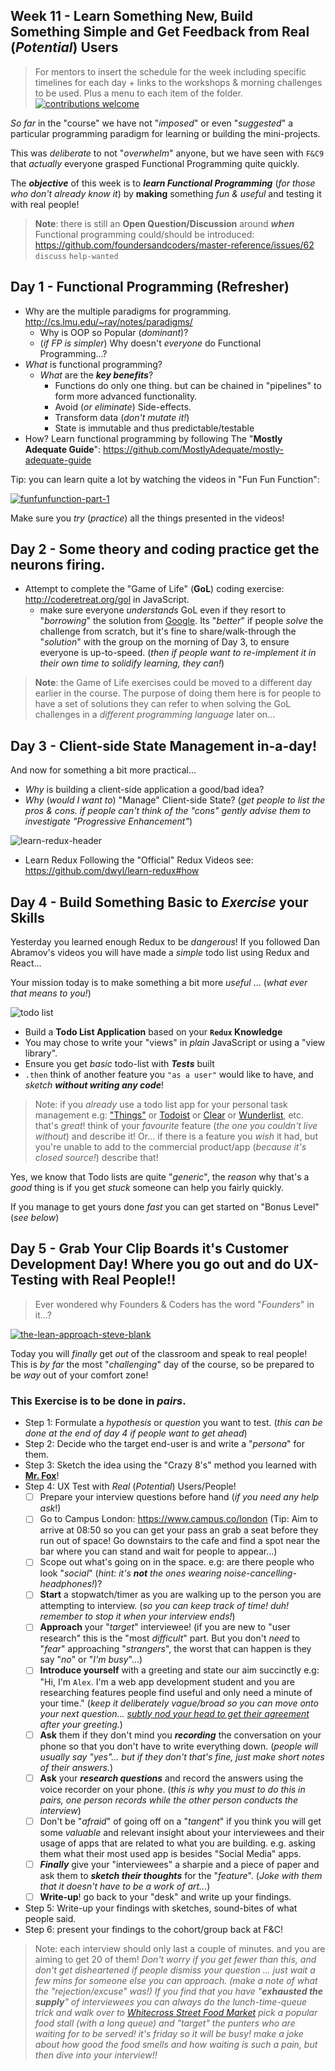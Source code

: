 ## Week 11 - Learn Something New, Build Something Simple and Get Feedback from Real (_Potential_) Users

> For mentors to insert the schedule for the week including specific timelines for each day + links to the
workshops & morning challenges to be used. Plus a menu to each item of the folder. [![contributions welcome](https://img.shields.io/badge/help-wanted-brightgreen.svg?style=flat)](https://github.com/foundersandcoders/master-reference/issues)

_So far_ in the "course" we have not "_imposed_" or even "_suggested_" a particular
programming paradigm for learning or building the mini-projects.

This was _deliberate_ to not "_overwhelm_" anyone, but we
have seen with `F&C9` that _actually_ everyone grasped Functional Programming quite quickly.

The ***objective*** of this week is to ***learn Functional Programming***
(_for those who don't already know it_) by **making** something _fun & useful_ and testing it with real people!

> **Note**: there is still an **Open Question/Discussion** around ***when***
Functional programming could/should be introduced:
https://github.com/foundersandcoders/master-reference/issues/62 `discuss` `help-wanted`  

## Day 1 - Functional Programming (Refresher)


+ Why are the multiple paradigms for programming. http://cs.lmu.edu/~ray/notes/paradigms/
  + Why is OOP so Popular (_dominant_)?
  + (_if FP is simpler_) Why doesn't _everyone_ do Functional Programming...?
+ _What_ is functional programming?
  + _What_ are the ***key benefits***?
    + Functions do only one thing. but can be chained in "pipelines"
    to form more advanced functionality.
    + Avoid (_or eliminate_) Side-effects.
    + Transform data (_don't mutate it!_)
    + State is immutable and thus predictable/testable
+ How? Learn functional programming by following The "**Mostly Adequate Guide**":
  https://github.com/MostlyAdequate/mostly-adequate-guide

Tip: you can learn quite a lot by watching the videos in "Fun Fun Function":

[![funfunfunction-part-1](https://cloud.githubusercontent.com/assets/194400/21855184/65a3cfc4-d815-11e6-9098-6cf9efab5176.png)](https://www.youtube.com/watch?v=BMUiFMZr7vk&list=PL0zVEGEvSaeEd9hlmCXrk5yUyqUag-n84 "Click to Watch!")

Make sure you _try_ (_practice_) all the things presented in the videos!


## Day 2 - Some theory and coding practice get the neurons firing.

+ Attempt to complete the "Game of Life" (**GoL**) coding exercise:
http://coderetreat.org/gol in JavaScript.
  + make sure everyone _understands_ GoL
  even if they resort to "_borrowing_" the solution from [Google](https://github.com/pmav/game-of-life/).
  Its "_better_" if people _solve_ the challenge from scratch,
  but it's fine to share/walk-through the "_solution_" with the group on
  the morning of Day 3, to ensure everyone is up-to-speed.
  (_then if people want to re-implement it in their own time
    to solidify learning, they can!_)

> **Note**: the Game of Life exercises could be moved to a different day
earlier in the course. The purpose of doing them here is for people
to have a set of solutions they can refer to when solving the GoL
challenges in a _different programming language_ later on...

## Day 3 - Client-side State Management in-a-day!

And now for something a bit more practical...

+ _Why_ is building a client-side application a good/bad idea?
+ _Why_ (_would I want to_) "Manage" Client-side State?
(_get people to list the pros & cons.
  if people can't think of the "cons" gently advise them to investigate "Progressive Enhancement"_)

![learn-redux-header](https://cloud.githubusercontent.com/assets/194400/12328626/12f025de-bad4-11e5-9ebd-c0994b8f2f24.png)

+ Learn Redux Following the "Official" Redux Videos see: https://github.com/dwyl/learn-redux#how


## Day 4 - Build Something Basic to _Exercise_ your Skills

Yesterday you learned enough Redux to be _dangerous_!
If you followed Dan Abramov's videos you will have made a _simple_ todo list
using Redux and React...

Your mission today is to make something a bit more _useful_ ... (_what ever that means to you!_)

![todo list](http://www.productivity501.com/wp-content/uploads/2006/11/todo-list.jpeg)

+ Build a **Todo List Application** based on your **`Redux` Knowledge**
+ You may chose to write your "views" in _plain_ JavaScript or using a "view library".
+ Ensure you get _basic_ todo-list with ***Tests*** built
+ `.then` think of another feature you `"as a user"` would like to have,
and _sketch_ ***without writing any code***!

> Note: if you _already_ use a todo list app for your personal task management e.g: ["Things"](https://culturedcode.com/things/)
or [Todoist](https://en.todoist.com/)
or [Clear](https://www.realmacsoftware.com/clear/)
or [Wunderlist](https://www.wunderlist.com/), etc. that's _great_! think of your _favourite_ feature (_the one you couldn't live without_) and describe it!
Or... if there is a feature you _wish_ it had, but you're unable to add
to the commercial product/app  (_because it's closed source!_) describe that!


Yes, we know that Todo lists are quite "_generic_",
the _reason_ why that's a _good_ thing is if you get
_stuck_ someone can help you fairly quickly.

If you manage to get yours done _fast_ you can get started on "Bonus Level" (_see below_)

## Day 5 - Grab Your Clip Boards it's Customer Development Day! Where you go out and do UX-Testing with Real People!!

> Ever wondered why Founders & Coders has the word "_Founders_" in it...?

[![the-lean-approach-steve-blank](https://cloud.githubusercontent.com/assets/194400/21869207/6069c322-d84e-11e6-9292-6f5e262d88e7.png)](https://www.youtube.com/watch?v=sOkmAbZNTik&list=PLkplm4nc4fY9SXanjrWQuRCi0-aw6sh5e&index=2)


Today you will _finally_ get _out_ of the classroom and speak to real people!
This is _by far_ the most "_challenging_" day of the course,
so be prepared to be _way_ out of your comfort zone!

### This Exercise is to be done in ***pairs***.

+ Step 1: Formulate a *hypothesis* or *question* you want to test.
(_this can be done at the end of day 4 if people want to get ahead_)
+ Step 2: Decide who the target end-user is and write a "_persona_" for them.
+ Step 3: Sketch the idea using the "Crazy 8's" method you learned with [**Mr. Fox**](https://github.com/harrygfox)!
+ Step 4: UX Test with _Real_ (_Potential_) Users/People!
  + [ ] Prepare your interview questions before hand (_if you need any help ask_!)
  + [ ] Go to Campus London: https://www.campus.co/london
  (Tip: Aim to arrive at 08:50 so you can get your pass an grab a seat before they run out of space! Go downstairs to the cafe and find a spot near the bar where you can stand and wait for people to appear...)
  + [ ] Scope out what's going on in the space. e.g: are there people who look "_social_" (_hint: it's **not** the ones wearing noise-cancelling-headphones!_)?
  + [ ] **Start** a stopwatch/timer as you are walking up to the person you are attempting to interview. (_so you can keep track of time! duh! remember to stop it when your interview ends!_)
  + [ ] **Approach** your "_target_" interviewee! (if you are new to "user research" this is the "most _difficult_" part. But you don't _need_ to "_fear_" approaching "_strangers_", the worst that can happen is they say "_no_" or "_I'm busy_"...)
  + [ ] **Introduce yourself** with a greeting and state our aim succinctly  e.g: "Hi, I'm `Alex`. I'm a web app development student and you are researching features people find useful and only need a minute of your time." (_keep it deliberately vague/broad so you can move onto your next question... [subtly nod your head to get their agreement](https://www.amazon.co.uk/s/ref=sr_nr_n_3?fst=as%3Aoff&rh=n%3A659954%2Ck%3Apersuasion&keywords=persuasion&ie=UTF8&qid=1484219359&rnid=1642204031) after your greeting._)
  + [ ] **Ask** them if they don't mind you ***recording*** the conversation on your phone so that you don't have to write everything down. (_people will usually say "yes"... but if they don't that's fine, just make short notes of their answers._)
  + [ ] **Ask** your ***research questions*** and record the answers using the voice recorder on your phone. (_this is why you must to do this in pairs, one person records while the other person conducts the interview_)
  + [ ] Don't be "_afraid_" of going off on a "_tangent_" if you think you will get some _valuable_ and relevant insight about your interviewees and their usage of apps that are related to what you are building. e.g. asking them what their most used app is besides "Social Media" apps.
  + [ ] ***Finally*** give your "interviewees" a sharpie and a piece of paper and ask them to ***sketch their thoughts*** for the "_feature_". (_Joke with them that it doesn't have to be a work of art..._)
  + [ ] **Write-up**! go back to your "desk" and write up your findings.

+ Step 5: Write-up your findings with sketches, sound-bites of what people said.
+ Step 6: present your findings to the cohort/group back at F&C!

> Note: each interview should only last a couple of minutes. and you are aiming to get 20 of them! _Don't worry if you get fewer than this, and don't get disheartened if people dismiss your question ... just wait a few mins for someone else you can approach. (_make a note of what the "rejection/excuse" was!_)
If you find that you have "**exhausted the supply**" of interviewees you can always do the lunch-time-queue trick and walk over to [Whitecross Street Food Market](https://www.tripadvisor.co.uk/Attraction_Review-g186338-d2094743-Reviews-Whitecross_Street_Market-London_England.html) pick a popular food stall (with a long queue) and "target" the punters who are waiting for to be served! it's friday so it will be busy! make a joke about how good the food smells and how waiting is such a pain, but then dive into your interview!!_
